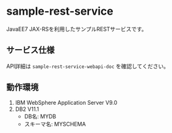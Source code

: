 # sample-rest-service
JavaEE7 JAX-RSを利用したサンプルRESTサービスです。

## サービス仕様
API詳細は `sample-rest-service-webapi-doc` を確認してください。

## 動作環境
1. IBM WebSphere Application Server V9.0
1. DB2 V11.1
    - DB名: MYDB
    - スキーマ名: MYSCHEMA
